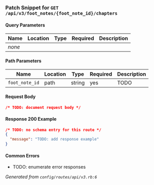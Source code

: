 <!-- PATCH:GET /api/v3/foot_notes/{foot_note_id}/chapters -->
### Patch Snippet for `GET /api/v3/foot_notes/{foot_note_id}/chapters`

#### Query Parameters
| Name | Location | Type | Required | Description |
| ---- | -------- | ---- | -------- | ----------- |
| _none_ |  |  |  |  |

#### Path Parameters
| Name | Location | Type | Required | Description |
| ---- | -------- | ---- | -------- | ----------- |
| `foot_note_id` | path | string | yes | TODO |

#### Request Body
```json
/* TODO: document request body */
```

#### Response 200 Example
```json
/* TODO: no schema entry for this route */
{
  "message": "TODO: add response example"
}
```

#### Common Errors
- TODO: enumerate error responses

_Generated from `config/routes/api/v3.rb:6`_
